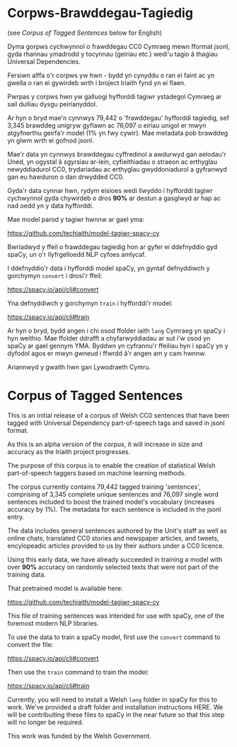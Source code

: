 # Corpws-Brawddegau-Tagiedig

(see *Corpus of Tagged Sentences* below for English)

Dyma gorpws cychwynnol o frawddegau CC0 Cymraeg mewn fformat jsonl, gyda rhannau ymadrodd y tocynnau (geiriau etc.) wedi'u tagio â thagiau Universal Dependencies.

Fersiwn alffa o'r corpws yw hwn - bydd yn cynyddu o ran ei faint ac yn gwella o ran ei gywirdeb wrth i broject Iriaith fynd yn ei flaen.

Pwrpas y corpws hwn yw galluogi hyfforddi tagiwr ystadegol Cymraeg ar sail dulliau dysgu peirianyddol.

Ar hyn o bryd mae'n cynnwys 79,442 o 'frawddegau' hyfforddi tagiedig, sef 3,345 brawddeg unigryw gyflawn ac 76,097 o eiriau unigol er mwyn atgyfnerthu geirfa'r model (1% yn fwy cywir). Mae metadata pob brawddeg yn glwm wrth ei gofnod jsonl.

Mae'r data yn cynnwys brawddegau cyffredinol a awdurwyd gan aelodau'r Uned, yn ogystal â sgyrsiau ar-lein, cyfieithiadau o straeon ac erthyglau newyddiadurol CC0, trydariadau ac erthyglau gwyddoniadurol a gyfranwyd gan eu hawduron o dan drwydded CC0.

Gyda'r data cynnar hwn, rydym eisioes wedi llwyddo i hyfforddi tagiwr cychwynnol gyda chywirdeb o dros **90%** ar destun a gasglwyd ar hap ac nad oedd yn y data hyfforddi.

Mae model parod y tagiwr hwnnw ar gael yma:

https://github.com/techiaith/model-tagiwr-spacy-cy

Bwriadwyd y ffeil o frawddegau tagiedig hon ar gyfer ei ddefnyddio gyd spaCy, un o'r llyfrgelloedd NLP cyfoes amlycaf.

I ddefnyddio'r data i hyfforddi model spaCy, yn gyntaf defnyddiwch y gorchymyn `convert` i drosi'r ffeil:

https://spacy.io/api/cli#convert

Yna defnyddiwch y gorchymyn `train` i hyfforddi'r model:

https://spacy.io/api/cli#train

Ar hyn o bryd, bydd angen i chi osod ffolder iaith `lang` Cymraeg yn spaCy i hyn weithio. Mae ffolder ddrafft a chyfarwyddiadau ar sut i'w osod yn spaCy ar gael gennym YMA. Byddwn yn cyfrannu'r ffeiliau hyn i spaCy yn y dyfodol agos er mwyn gwneud i ffwrdd â'r angen am y cam hwnnw.

Ariannwyd y gwaith hwn gan Lywodraeth Cymru.

# Corpus of Tagged Sentences


This is an initial release of a corpus of Welsh CC0 sentences that have been tagged with Universal Dependency part-of-speech tags and saved in jsonl format.

As this is an alpha version of the corpus,  it will increase in size and accuracy as the Iriaith project progresses.

The purpose of this corpus is to enable the creation of statistical Welsh part-of-speech taggers based on machine learning methods.

The corpus currently contains 79,442 tagged training 'sentences', comprising of 3,345 complete unique sentences and 76,097 single word sentences included to boost the trained model's vocabulary (increases accuracy by 1%). The metadata for each sentence is included in the jsonl entry.

The data includes general sentences authored by the Unit's staff as well as online chats, translated CC0 stories and newspaper articles, and tweets, encylopeadic articles provided to us by their authors under a CC0 licence.

Using this early data, we have already succeeded in training a model with over **90%** accuracy on randomly selected texts that were not part of the training data.

That pretrained model is available here:

https://github.com/techiaith/model-tagiwr-spacy-cy

This file of training sentences was intended for use with spaCy, one of the foremost modern NLP libraries.

To use the data to train a spaCy model, first use the `convert` command to convert the file:

https://spacy.io/api/cli#convert

Then use the `train` command to train the model:

https://spacy.io/api/cli#train

Currently, you will need to install a Welsh `lang` folder in spaCy for this to work. We've provided a draft folder and installation instructions HERE. We will be contribuiting these files to spaCy in the near future so that this step will no longer be required.

This work was funded by the Welsh Government.
